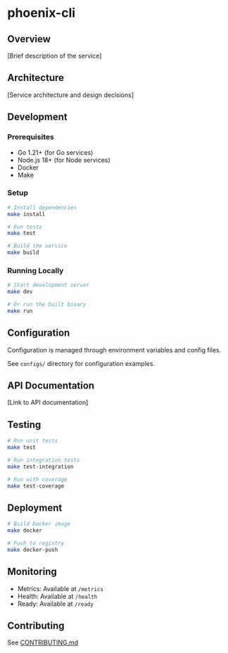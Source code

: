 # phoenix-cli

## Overview

[Brief description of the service]

## Architecture

[Service architecture and design decisions]

## Development

### Prerequisites

- Go 1.21+ (for Go services)
- Node.js 18+ (for Node services)
- Docker
- Make

### Setup

```bash
# Install dependencies
make install

# Run tests
make test

# Build the service
make build
```

### Running Locally

```bash
# Start development server
make dev

# Or run the built binary
make run
```

## Configuration

Configuration is managed through environment variables and config files.

See `configs/` directory for configuration examples.

## API Documentation

[Link to API documentation]

## Testing

```bash
# Run unit tests
make test

# Run integration tests
make test-integration

# Run with coverage
make test-coverage
```

## Deployment

```bash
# Build Docker image
make docker

# Push to registry
make docker-push
```

## Monitoring

- Metrics: Available at `/metrics`
- Health: Available at `/health`
- Ready: Available at `/ready`

## Contributing

See [CONTRIBUTING.md](../../CONTRIBUTING.md)
